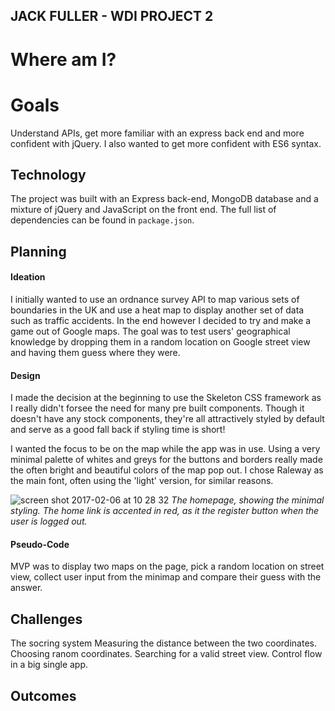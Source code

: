 ## JACK FULLER - WDI PROJECT 2


# Where am I?

# Goals
Understand APIs, get more familiar with an express back end and more confident with jQuery. I also wanted to get more confident with ES6 syntax.

## Technology
The project was built with an Express back-end, MongoDB database and a mixture of jQuery and JavaScript on the front end. The full list of dependencies can be found in ```package.json```.

## Planning

#### Ideation
I initially wanted to use an ordnance survey API to map various sets of boundaries in the UK and use a heat map to display another set of data such as traffic accidents. In the end however I decided to try and make a game out of Google maps. The goal was to test users' geographical knowledge by dropping them in a random location on  Google street view and having them guess where they were.

#### Design
I made the decision at the beginning to use the Skeleton CSS framework as I really didn't forsee the need for many pre built components. Though it doesn't have any stock components, they're all attractively styled by default and serve as a good fall back if styling time is short!

I wanted the focus to be on the map while the app was in use. Using a very minimal palette of whites and greys for the buttons and borders really made the often bright and beautiful colors of the map pop out. I chose Raleway as the main font, often using the 'light' version, for similar reasons. 

![screen shot 2017-02-06 at 10 28 32](https://cloud.githubusercontent.com/assets/18048279/22643615/2eac5328-ec57-11e6-8f84-7fa15970c489.png)
<i>The homepage, showing the minimal styling. The home link is accented in red, as it the register button when the user is logged out.</i>


#### Pseudo-Code
MVP was to display two maps on the page, pick a random location on street view, collect user input from the minimap and compare their guess with the answer.


## Challenges
The socring system
Measuring the distance between the two coordinates.
Choosing ranom coordinates.
Searching for a valid street view.
Control flow in a big single app.

## Outcomes
